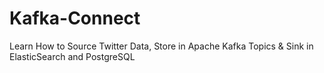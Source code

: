 # Kafka-Connect
Learn How to Source Twitter Data, Store in Apache Kafka Topics &amp; Sink in ElasticSearch and PostgreSQL

